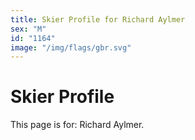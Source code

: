 ```yaml
---
title: Skier Profile for Richard Aylmer
sex: "M"
id: "1164"
image: "/img/flags/gbr.svg" 
---
```


# Skier Profile

This page is for: Richard Aylmer.
    